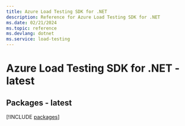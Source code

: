 ```yaml
---
title: Azure Load Testing SDK for .NET
description: Reference for Azure Load Testing SDK for .NET
ms.date: 02/21/2024
ms.topic: reference
ms.devlang: dotnet
ms.service: load-testing
---
```

# Azure Load Testing SDK for .NET - latest
## Packages - latest
[!INCLUDE [packages](load-testing-index.md)]